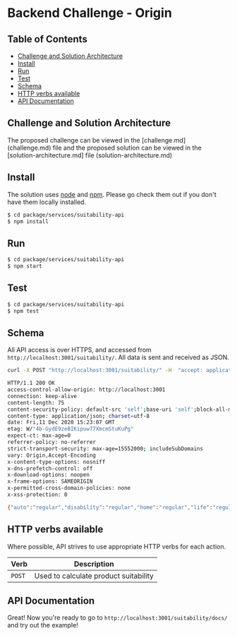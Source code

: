 # Backend Challenge - Origin

## Table of Contents

- [Challenge and Solution Architecture](#challenge-solution-architecture)
- [Install](#install)
- [Run](#run)
- [Test](#test)
- [Schema](#schema)
- [HTTP verbs available](#http-verbs-available)
- [API Documentation](#api-documentation)

## Challenge and Solution Architecture
The proposed challenge can be viewed in the [challenge.md] (challenge.md) file and the proposed solution can be viewed in the [solution-architecture.md] file (solution-architecture.md)

## Install
The solution uses [node](http://nodejs.org) and [npm](https://npmjs.com). Please go check them out if you don't have them locally installed.

```sh
$ cd package/services/suitability-api
$ npm install
```

## Run

```sh
$ cd package/services/suitability-api
$ npm start
```

## Test

```sh
$ cd package/services/suitability-api
$ npm test
```


## Schema

All API access is over HTTPS, and accessed from `http://localhost:3001/suitability/`. All data is sent and received as JSON.

```bash
curl -X POST "http://localhost:3001/suitability/" -H  "accept: application/json" -H  "Content-Type: application/json" -d "{  \"age\": 29, \"dependents\": 1, \"income\": 300000, \"marital_status\": \"married\", \"house\": { \"ownership_status\": \"Mortgaged\" }, \"vehicle\": { \"year\": 2020 },  \"risk_questions\": [1,1,1] }"

HTTP/1.1 200 OK
access-control-allow-origin: http://localhost:3001 
connection: keep-alive 
content-length: 75 
content-security-policy: default-src 'self';base-uri 'self';block-all-mixed-content;font-src 'self' https: data:;frame-ancestors 'self';img-src 'self' data:;object-src 'none';script-src 'self';script-src-attr 'none';style-src 'self' https: 'unsafe-inline';upgrade-insecure-requests 
content-type: application/json; charset=utf-8 
date: Fri,11 Dec 2020 15:23:07 GMT 
etag: W/"4b-GydE9zeBIKipuw77XmcmStuKuPg" 
expect-ct: max-age=0 
referrer-policy: no-referrer 
strict-transport-security: max-age=15552000; includeSubDomains 
vary: Origin,Accept-Encoding 
x-content-type-options: nosniff 
x-dns-prefetch-control: off 
x-download-options: noopen 
x-frame-options: SAMEORIGIN 
x-permitted-cross-domain-policies: none 
x-xss-protection: 0 

{"auto":"regular","disability":"regular","home":"regular","life":"regular"}
```

## HTTP verbs available


  Where possible, API strives to use appropriate HTTP verbs for each action.

  | Verb    | Description                                 |
  | ------- | ------------------------------------------- |
  | `POST`  | Used to calculate product suitability                |

## API Documentation

Great! Now you're ready to go to `http://localhost:3001/suitability/docs/` and try out the example!